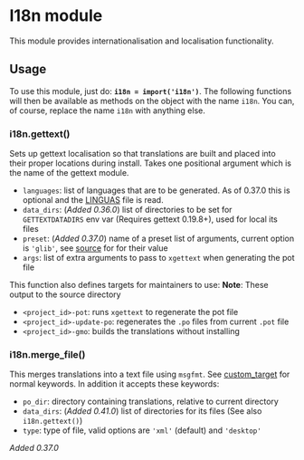 # I18n module

This module provides internationalisation and localisation functionality.

## Usage

To use this module, just do: **`i18n = import('i18n')`**. The following functions will then be available as methods on the object with the name `i18n`. You can, of course, replace the name `i18n` with anything else.

### i18n.gettext()

Sets up gettext localisation so that translations are built and placed into their proper locations during install. Takes one positional argument which is the name of the gettext module.

* `languages`: list of languages that are to be generated. As of 0.37.0 this is optional and the [LINGUAS](https://www.gnu.org/software/gettext/manual/html_node/po_002fLINGUAS.html) file is read.
* `data_dirs`: (*Added 0.36.0*) list of directories to be set for `GETTEXTDATADIRS` env var (Requires gettext 0.19.8+), used for local its files
* `preset`: (*Added 0.37.0*) name of a preset list of arguments, current option is `'glib'`, see [source](https://github.com/mesonbuild/meson/blob/master/mesonbuild/modules/i18n.py) for for their value 
* `args`: list of extra arguments to pass to `xgettext` when generating the pot file

This function also defines targets for maintainers to use:
**Note**: These output to the source directory

* `<project_id>-pot`: runs `xgettext` to regenerate the pot file
* `<project_id>-update-po`: regenerates the `.po` files from current `.pot` file
* `<project_id>-gmo`: builds the translations without installing

### i18n.merge_file()

This merges translations into a text file using `msgfmt`. See [custom_target](https://github.com/mesonbuild/meson/wiki/Reference%20manual#custom_target) for normal keywords. In addition it accepts these keywords:

* `po_dir`: directory containing translations, relative to current directory
* `data_dirs`: (*Added 0.41.0*) list of directories for its files (See also `i18n.gettext()`)
* `type`: type of file, valid options are `'xml'` (default) and `'desktop'`

*Added 0.37.0*
